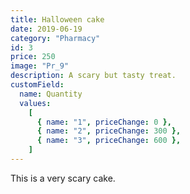 ```yaml
---
title: Halloween cake
date: 2019-06-19
category: "Pharmacy"
id: 3
price: 250
image: "Pr_9"
description: A scary but tasty treat.
customField:
  name: Quantity
  values:
    [
      { name: "1", priceChange: 0 },
      { name: "2", priceChange: 300 },
      { name: "3", priceChange: 600 },
    ]
---
```


This is a very scary cake.
